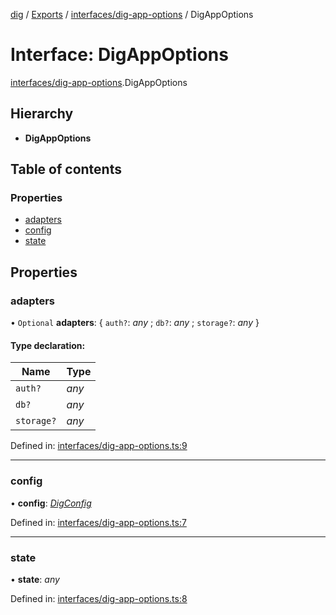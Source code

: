 [dig](../../README.md) / [Exports](../../modules.md) / [interfaces/dig-app-options](../../modules/interfaces_dig_app_options.md) / DigAppOptions

# Interface: DigAppOptions

[interfaces/dig-app-options](../../modules/interfaces_dig_app_options.md).DigAppOptions

## Hierarchy

* **DigAppOptions**

## Table of contents

### Properties

- [adapters](dig-app-options.digappoptions.md#adapters)
- [config](dig-app-options.digappoptions.md#config)
- [state](dig-app-options.digappoptions.md#state)

## Properties

### adapters

• `Optional` **adapters**: { `auth?`: *any* ; `db?`: *any* ; `storage?`: *any*  }

#### Type declaration:

Name | Type |
------ | ------ |
`auth?` | *any* |
`db?` | *any* |
`storage?` | *any* |

Defined in: [interfaces/dig-app-options.ts:9](https://github.com/dig-platform/dig-app/blob/67b98b9d/projects/dig/src/lib/interfaces/dig-app-options.ts#L9)

___

### config

• **config**: [*DigConfig*](dig-config.digconfig.md)

Defined in: [interfaces/dig-app-options.ts:7](https://github.com/dig-platform/dig-app/blob/67b98b9d/projects/dig/src/lib/interfaces/dig-app-options.ts#L7)

___

### state

• **state**: *any*

Defined in: [interfaces/dig-app-options.ts:8](https://github.com/dig-platform/dig-app/blob/67b98b9d/projects/dig/src/lib/interfaces/dig-app-options.ts#L8)
